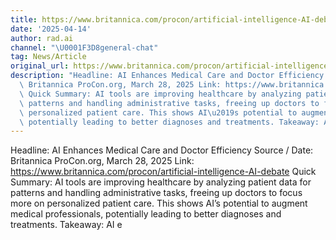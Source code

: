 ```yaml
---
title: https://www.britannica.com/procon/artificial-intelligence-AI-debate
date: '2025-04-14'
author: rad.ai
channel: "\U0001F3D8general-chat"
tag: News/Article
original_url: https://www.britannica.com/procon/artificial-intelligence-AI-debate
description: "Headline: AI Enhances Medical Care and Doctor Efficiency Source / Date:\
  \ Britannica ProCon.org, March 28, 2025 Link: https://www.britannica.com/procon/artificial-intelligence-AI-debate\
  \ Quick Summary: AI tools are improving healthcare by analyzing patient data for\
  \ patterns and handling administrative tasks, freeing up doctors to focus more on\
  \ personalized patient care. This shows AI\u2019s potential to augment medical professionals,\
  \ potentially leading to better diagnoses and treatments. Takeaway: AI e"
---
```


Headline: AI Enhances Medical Care and Doctor Efficiency Source / Date: Britannica ProCon.org, March 28, 2025 Link: https://www.britannica.com/procon/artificial-intelligence-AI-debate Quick Summary: AI tools are improving healthcare by analyzing patient data for patterns and handling administrative tasks, freeing up doctors to focus more on personalized patient care. This shows AI’s potential to augment medical professionals, potentially leading to better diagnoses and treatments. Takeaway: AI e
